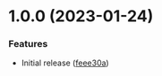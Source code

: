# 1.0.0 (2023-01-24)


### Features

* Initial release ([feee30a](https://github.com/de-it-krachten/ansible-role-radicale/commit/feee30aa524f4fe302f29c5a6b5c82ba4f171f7b))
